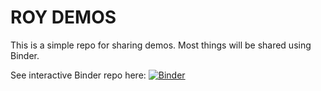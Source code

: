 # ROY DEMOS

This is a simple repo for sharing demos. Most things will be shared using Binder.


See interactive Binder repo here:
[![Binder](https://mybinder.org/badge_logo.svg)](https://mybinder.org/v2/gh/RoyRin/roy-demos/HEAD)
